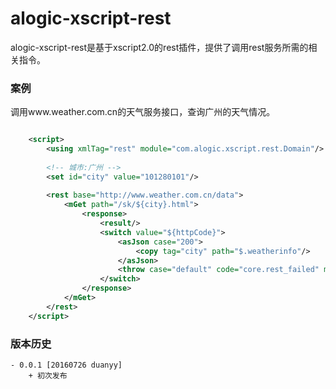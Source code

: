 alogic-xscript-rest
===================

alogic-xscript-rest是基于xscript2.0的rest插件，提供了调用rest服务所需的相关指令。

### 案例

调用www.weather.com.cn的天气服务接口，查询广州的天气情况。

```xml

	<script>
		<using xmlTag="rest" module="com.alogic.xscript.rest.Domain"/>
		
		<!-- 城市:广州 -->
		<set id="city" value="101280101"/>
		
		<rest base="http://www.weather.com.cn/data">
			<mGet path="/sk/${city}.html">
				<response>
					<result/>
					<switch value="${httpCode}">
						<asJson case="200">
							<copy tag="city" path="$.weatherinfo"/>
						</asJson>
						<throw case="default" code="core.rest_failed" msg="远程服务调用错误."/>
					</switch>
				</response>
			</mGet>
		</rest>
	</script>

```

### 版本历史
    - 0.0.1 [20160726 duanyy]
		+ 初次发布
